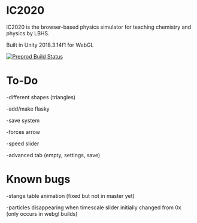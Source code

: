 ﻿# IC2020
IC2020 is the browser-based physics simulator for teaching chemistry and physics by LBHS.

Built in Unity 2018.3.14f1 for WebGL

[![Preprod Build Status](https://travis-ci.org/lbhs/IC2020.svg?branch=master)](https://travis-ci.org/lbhs/IC2020)

# To-Do
-different shapes (triangles)

-add/make flasky

-save system

-forces arrow

-speed slider

-advanced tab (empty, settings, save)

# Known bugs

-stange table animation (fixed but not in master yet)

-particles disappearing when timescale slider initially changed from 0x (only occurs in webgl builds)
